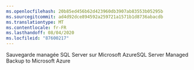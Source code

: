 ```yaml
---
ms.openlocfilehash: 20b85ed456b62d423960db3907ab83553b05295b
ms.sourcegitcommit: ad4d92dce894592a259721a1571b1d8736abacdb
ms.translationtype: MT
ms.contentlocale: fr-FR
ms.lasthandoff: 08/04/2020
ms.locfileid: "87600217"
---
```

<span data-ttu-id="9a06b-101">Sauvegarde managée SQL Server sur Microsoft Azure</span><span class="sxs-lookup"><span data-stu-id="9a06b-101">SQL Server Managed Backup to Microsoft Azure</span></span>
